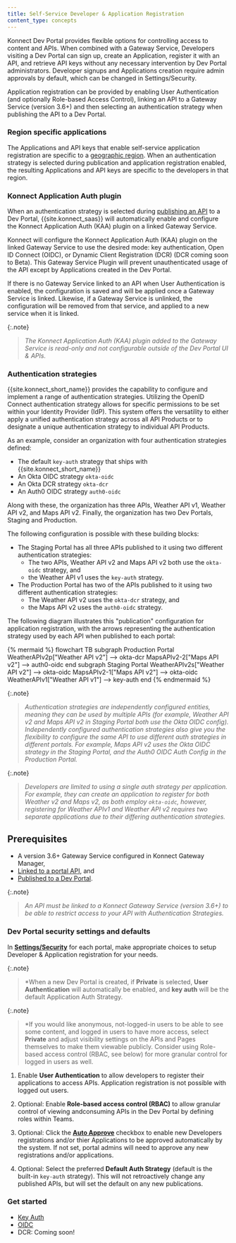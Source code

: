 ```yaml
---
title: Self-Service Developer & Application Registration
content_type: concepts
---
```


Konnect Dev Portal provides flexible options for controlling access to content and APIs. When combined with a Gateway Service, Developers visiting a Dev Portal can sign up, create an Application, register it with an API, and retrieve API keys without any necessary intervention by Dev Portal administrators. Developer signups and Applications creation require admin approvals by default, which can be changed in Settings/Security.

Application registration can be provided by enabling User Authentication (and optionally Role-based Access Control), linking an API to a Gateway Service (version 3.6+) and then selecting an authentication strategy when publishing the API to a Dev Portal.


### Region specific applications

The Applications and API keys that enable self-service application registration are specific to a [geographic region](/konnect/geo). When an authentication strategy is selected during publication and application registration enabled, the resulting Applications and API keys are specific to the developers in that region.

### Konnect Application Auth plugin

When an authentication strategy is selected during [publishing an API](/dev-portal/apis) to a Dev Portal, {{site.konnect_saas}} will automatically enable and configure the Konnect Application Auth (KAA) plugin on a linked Gateway Service.

Konnect will configure the Konnect Application Auth (KAA) plugin on the linked Gateway Service to use the desired mode: key authentication, Open ID Connect (OIDC), or Dynamic Client Registration (DCR) (DCR coming soon to Beta). This Gateway Service Plugin will prevent unauthenticated usage of the API except by Applications created in the Dev Portal.

If there is no Gateway Service linked to an API when User Authentication is enabled, the configuration is saved and will be applied once a Gateway Service is linked. Likewise, if a Gateway Service is unlinked, the configuration will be removed from that service, and applied to a new service when it is linked.

{:.note}
> *The Konnect Application Auth (KAA) plugin added to the Gateway Service is read-only and not configurable outside of the Dev Portal UI & APIs.*

### Authentication strategies

{{site.konnect_short_name}} provides the capability to configure and implement a range of authentication strategies. Utilizing the OpenID Connect authentication strategy allows for specific permissions to be set within your Identity Provider (IdP). This system offers the versatility to either apply a unified authentication strategy across all API Products or to designate a unique authentication strategy to individual API Products.

As an example, consider an organization with four authentication strategies defined:

* The default `key-auth` strategy that ships with {{site.konnect_short_name}}
* An Okta OIDC strategy `okta-oidc`
* An Okta DCR strategy `okta-dcr`
* An Auth0 OIDC strategy `auth0-oidc`

Along with these, the organization has three APIs, Weather API v1, Weather API v2, and Maps API v2. Finally, the organization has two Dev Portals, Staging and Production.

The following configuration is possible with these building blocks:

* The Staging Portal has all three APIs published to it using two different authentication strategies:
  * The two APIs, Weather API v2 and Maps API v2 both use the `okta-oidc` strategy, and
  * the Weather API v1 uses the `key-auth` strategy.
* The Production Portal has two of the APIs published to it using two different authentication strategies:
  * The Weather API v2 uses the `okta-dcr` strategy, and
  * the Maps API v2 uses the `auth0-oidc` strategy.

The following diagram illustrates this "publication" configuration for application registration, with the arrows representing the authentication strategy used by each API when published to each portal:

<!--vale off-->
{% mermaid %}
flowchart TB
    subgraph Production Portal
    WeatherAPIv2p["Weather API v2"] --> okta-dcr
    MapsAPIv2-2["Maps API v2"] --> auth0-oidc
    end
    subgraph Staging Portal
    WeatherAPIv2s["Weather API v2"] --> okta-oidc
    MapsAPIv2-1["Maps API v2"] --> okta-oidc
    WeatherAPIv1["Weather API v1"] --> key-auth
    end
{% endmermaid %}
<!--vale on-->

{:.note}
> *Authentication strategies are independently configured entities, meaning they can be used by multiple APIs (for example, Weather API v2 and Maps API v2 in Staging Portal both use the Okta OIDC config). Independently configured authentication strategies also give you the flexibility to configure the same API to use different auth strategies in different portals. For example, Maps API v2 uses the Okta OIDC strategy in the Staging Portal, and the Auth0 OIDC Auth Config in the Production Portal.*

{:.note}
> *Developers are limited to using a single auth strategy per application. For example, they can create an application to register for both Weather v2 and Maps v2, as both employ `okta-oidc`, however, registering for Weather APIv1 and Weather API v2 requires two separate applications due to their differing authentication strategies.*

## Prerequisites

<!-- link to gw manager in the first bullet? -->

- A version 3.6+ Gateway Service configured in Konnect Gateway Manager,
- [Linked to a portal API](/dev-portal/apis/gateway-service-link), and
- [Published to a Dev Portal](/dev-portal/portals/publishing).

{:.note}
> *An API must be linked to a Konnect Gateway Service (version 3.6+) to be able to restrict access to your API with Authentication Strategies.*

### Dev Portal security settings and defaults

In [**Settings/Security**](/dev-portal/portals/settings/security) for each portal, make appropriate choices to setup Developer & Application registration for your needs.

{:.note}
> *When a new Dev Portal is created, if **Private** is selected, **User Authentication** will automatically be enabled, and **key auth** will be the default Application Auth Strategy.

{:.note}
> *If you would like anonymous, not-logged-in users to be able to see some content, and logged in users to have more access, select **Private** and adjust visibility settings on the APIs and Pages themselves to make them viewable publicly. Consider using Role-based access control (RBAC, see below) for more granular control for logged in users as well.

1. Enable **User Authentication** to allow developers to register their applications to access APIs. Application registration is not possible with logged out users.

2. Optional: Enable **Role-based access control (RBAC)** to allow granular control of viewing andconsuming APIs in the Dev Portal by defining roles within Teams.

3. Optional: Click the [**Auto Approve**](/dev-portal/settings/security/) checkbox to enable new Developers registrations and/or thier Applications to be approved automatically by the system. If not set, portal admins will need to approve any new registrations and/or applications.

4. Optional: Select the preferred **Default Auth Strategy** (default is the built-in `key-auth` strategy). This will not retroactively change any published APIs, but will set the default on any new publications.

### Get started
* [Key Auth](/dev-portal/app-reg/auth-strategies/key-auth)
* [OIDC](/dev-portal/app-reg/auth-strategies/oidc)
* DCR: Coming soon!